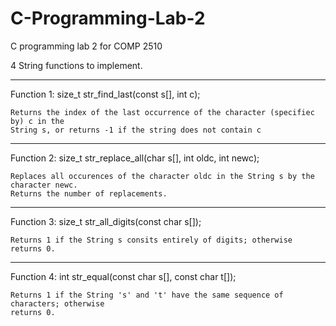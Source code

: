 # C-Programming-Lab-2

C programming lab 2 for COMP 2510

4 String functions to implement.

----------------------------------------------------------------------------------------
Function 1: 
            size_t str_find_last(const s[], int c);
            
    Returns the index of the last occurrence of the character (specifiec by) c in the 
    String s, or returns -1 if the string does not contain c
    
----------------------------------------------------------------------------------------
Function 2: 
            size_t str_replace_all(char s[], int oldc, int newc);
            
    Replaces all occurences of the character oldc in the String s by the character newc.
    Returns the number of replacements.
    
----------------------------------------------------------------------------------------
Function 3: 
            size_t str_all_digits(const char s[]);
            
    Returns 1 if the String s consits entirely of digits; otherwise returns 0.
       
----------------------------------------------------------------------------------------
Function 4: 
            int str_equal(const char s[], const char t[]);
            
    Returns 1 if the String 's' and 't' have the same sequence of characters; otherwise
    returns 0.